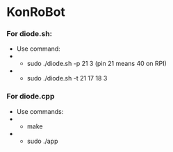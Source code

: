 # KonRoBot #

### For diode.sh:  
* Use command:  
* * sudo ./diode.sh -p 21 3 (pin 21 means 40 on RPI)  
* * sudo ./diode.sh -t 21 17 18 3  

### For diode.cpp  
* Use commands:  
* * make  
* * sudo ./app  
